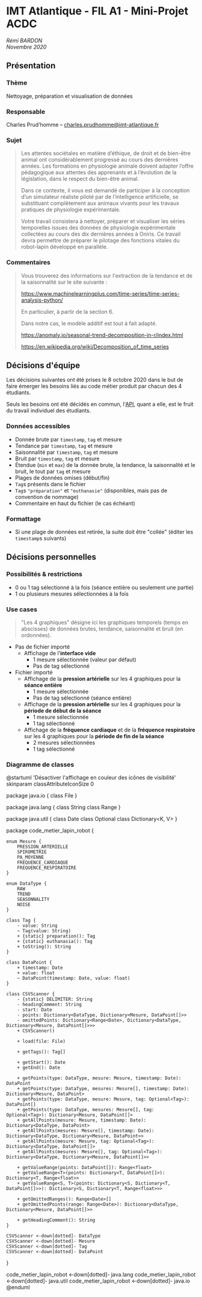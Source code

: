 # IMT Atlantique - FIL A1 - Mini-Projet ACDC

*Rémi BARDON*  
*Novembre 2020*

## Présentation

### Thème

Nettoyage, préparation et visualisation de données

### Responsable

Charles Prud’homme – <charles.prudhomme@imt-atlantique.fr>

### Sujet

> Les attentes sociétales en matière d’éthique, de droit et de bien-être animal ont considérablement progressé au cours des dernières années. Les formations en physiologie animale doivent adapter l’offre pédagogique aux attentes des apprenants et à l’évolution de la législation, dans le respect du bien-être animal.
>
> Dans ce contexte, il vous est demandé de participer à la conception d’un simulateur réaliste piloté par de l’intelligence artificielle, se substituant complètement aux animaux vivants pour les travaux pratiques de physiologie expérimentale.
>
> Votre travail consistera à nettoyer, préparer et visualiser les séries temporelles issues des données de physiologie expérimentale collectées au cours des dix dernières années à Oniris. Ce travail devra permettre de préparer le pilotage des fonctions vitales du robot-lapin développé en parallèle.

### Commentaires

> Vous trouverez des informations sur l'extraction de la tendance et de la saisonnalité sur le site suivante :
>
> <https://www.machinelearningplus.com/time-series/time-series-analysis-python/>
>
> En particulier, à partir de la section 6.
>
> Dans notre cas, le modèle additif est tout à fait adapté.
>
> <https://anomaly.io/seasonal-trend-decomposition-in-r/index.html>
>
> <https://en.wikipedia.org/wiki/Decomposition_of_time_series>

## Décisions d'équipe

Les décisions suivantes ont été prises le 8 octobre 2020 dans le but de faire émerger les besoins liés au code métier produit par chacun des 4 étudiants.

Seuls les besoins ont été décidés en commun, l'[API](https://en.wikipedia.org/wiki/API), quant a elle, est le fruit du travail individuel des étudiants.

### Données accessibles

- Donnée brute par `timestamp`, `tag` et mesure
- Tendance par `timestamp`, `tag` et mesure
- Saisonnalité par `timestamp`, `tag` et mesure
- Bruit par `timestamp`, `tag` et mesure
- Étendue (`min` et `max`) de la donnée brute, la tendance, la saisonnalité et le bruit, le tout par `tag` et mesure
- Plages de données omises (début/fin)
- `Tag`s présents dans le fichier
- `Tag`s `"préparation"` et `"euthanasie"` (disponibles, mais pas de convention de nommage)
- Commentaire en haut du fichier (le cas échéant)

### Formattage

- Si une plage de données est retirée, la suite doit être "collée" (éditer les `timestamp`s suivants)

## Décisions personnelles

### Possibilités & restrictions

- 0 ou 1 tag sélectionné à la fois (séance entière ou seulement une partie)
- 1 ou plusieurs mesures sélectionnées à la fois

### Use cases

> "Les 4 graphiques" désigne ici les graphiques temporels (temps en abscisses) de données brutes, tendance, saisonnalité et bruit (en ordonnées).

- Pas de fichier importé
  - Affichage de l'**interface vide**
    - 1 mesure sélectionnée (valeur par défaut)
    - Pas de tag sélectionné
- Fichier importé
  - Affichage de la **pression artérielle** sur les 4 graphiques pour la **séance entière**
    - 1 mesure sélectionnée
    - Pas de tag sélectionné (séance entière)
  - Affichage de la **pression artérielle** sur les 4 graphiques pour la **période de début de la séance**
    - 1 mesure sélectionnée
    - 1 tag sélectionné
  - Affichage de la **fréquence cardiaque** et de la **fréquence respiratoire** sur les 4 graphiques pour la **période de fin de la séance**
    - 2 mesures sélectionnées
    - 1 tag sélectionné

### Diagramme de classes

@startuml
'Désactiver l'affichage en couleur des icônes de visibilité'
skinparam classAttributeIconSize 0

package java.io {
    class File
}

package java.lang {
    class String
    class Range<T>
}

package java.util {
    class Date
    class Optional<T>
    class Dictionary<K, V>
}

package code_metier_lapin_robot {

    enum Mesure {
        PRESSION_ARTERIELLE
        SPIROMETRIE
        PA_MOYENNE
        FREQUENCE_CARDIAQUE
        FREQUENCE_RESPIRATOIRE
    }

    enum DataType {
        RAW
        TREND
        SEASONNALITY
        NOISE
    }

    class Tag {
        - value: String
        ~ Tag(value: String)
        + {static} preparation(): Tag
        + {static} euthanasia(): Tag
        + toString(): String
    }

    class DataPoint {
        + timestamp: Date
        + value: float
        ~ DataPoint(timestamp: Date, value: float)
    }

    class CSVScanner {
        - {static} DELIMITER: String
        - headingComment: String
        - start: Date
        - points: Dictionary<DataType, Dictionary<Mesure, DataPoint[]>>
        - omittedPoints: Dictionary<Range<Date>, Dictionary<DataType, Dictionary<Mesure, DataPoint[]>>>
        + CSVScanner()

        + load(file: File)

        + getTags(): Tag[]

        + getStart(): Date
        + getEnd(): Date

        + getPoints(type: DataType, mesure: Mesure, timestamp: Date): DataPoint
        + getPoints(type: DataType, mesures: Mesure[], timestamp: Date): Dictionary<Mesure, DataPoint>
        + getPoints(type: DataType, mesure: Mesure, tag: Optional<Tag>): DataPoint[]
        + getPoints(type: DataType, mesures: Mesure[], tag: Optional<Tag>): Dictionary<Mesure, DataPoint[]>
        + getAllPoints(mesure: Mesure, timestamp: Date): Dictionary<DataType, DataPoint>
        + getAllPoints(mesures: Mesure[], timestamp: Date): Dictionary<DataType, Dictionary<Mesure, DataPoint>>
        + getAllPoints(mesure: Mesure, tag: Optional<Tag>): Dictionary<DataType, DataPoint[]>
        + getAllPoints(mesures: Mesure[], tag: Optional<Tag>): Dictionary<DataType, Dictionary<Mesure, DataPoint[]>>

        + getValueRange(points: DataPoint[]): Range<float>
        + getValueRange<T>(points: Dictionary<T, DataPoint[]>): Dictionary<T, Range<float>>
        + getValueRange<S, T>(points: Dictionary<S, Dictionary<T, DataPoint[]>>): Dictionary<S, Dictionary<T, Range<float>>>

        + getOmittedRanges(): Range<Date>[]
        + getOmittedPoints(range: Range<Date>): Dictionary<DataType, Dictionary<Mesure, DataPoint[]>>

        + getHeadingComment(): String
    }

    CSVScanner <-down[dotted]- DataType
    CSVScanner <-down[dotted]- Mesure
    CSVScanner <-down[dotted]- Tag
    CSVScanner <-down[dotted]- DataPoint

}

code_metier_lapin_robot <-down[dotted]- java.lang
code_metier_lapin_robot <-down[dotted]- java.util
code_metier_lapin_robot <-down[dotted]- java.io
@enduml
